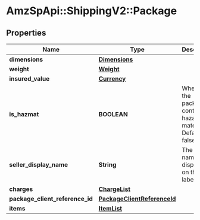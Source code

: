 # AmzSpApi::ShippingV2::Package

## Properties
Name | Type | Description | Notes
------------ | ------------- | ------------- | -------------
**dimensions** | [**Dimensions**](Dimensions.md) |  | 
**weight** | [**Weight**](Weight.md) |  | 
**insured_value** | [**Currency**](Currency.md) |  | 
**is_hazmat** | **BOOLEAN** | When true, the package contains hazardous materials. Defaults to false. | [optional] 
**seller_display_name** | **String** | The seller name displayed on the label. | [optional] 
**charges** | [**ChargeList**](ChargeList.md) |  | [optional] 
**package_client_reference_id** | [**PackageClientReferenceId**](PackageClientReferenceId.md) |  | 
**items** | [**ItemList**](ItemList.md) |  | 

